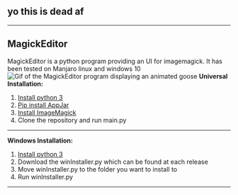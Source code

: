 
## yo this is dead af
___
## MagickEditor
MagickEditor is a python program providing an UI for imagemagick.
It has been tested on Manjaro linux and windows 10
![Gif of the MagickEditor program displaying an animated goose](https://puu.sh/EUwLR.gif) 
**Universal Installation:**
 1. [Install python 3](https://www.python.org/downloads/)
 2. [Pip install AppJar](https://pypi.org/project/appJar/)
 3. [Install ImageMagick](https://imagemagick.org/script/download.php)
 4. Clone the repository and run main.py
 ___
 **Windows Installation:**
 1. [Install python 3](https://www.python.org/downloads/)
 2. Download the winInstaller.py which can be found at each release
 3. Move winInstaller.py to the folder you want to install to
 4. Run winInstaller.py
 ___

 
